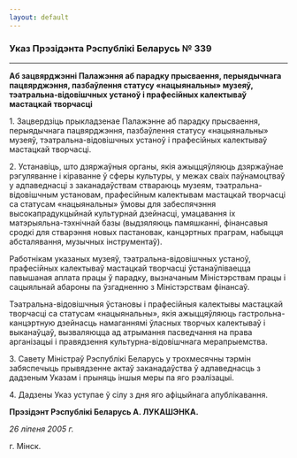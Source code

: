 ```yaml
---
layout: default
---
```


### Указ Прэзідэнта Рэспублікі Беларусь № 339

****

<span class="underline"></span>

**Аб зацвярджэнні Палажэння аб парадку прысваення, перыядычнага
пацвярджэння, пазбаўлення статусу «нацыянальны» музеяў,
тэатральна-відовішчных устаноў і прафесійных калектываў
мастацкай творчасці**

1\. Зацвердзіць прыкладзенае Палажэнне аб парадку прысваення,
перыядычнага пацвярджэння, пазбаўлення статусу «нацыянальны»
музеяў, тэатральна-відовішчных устаноў і прафесійных калектываў
мастацкай творчасці.

2\. Устанавіць, што дзяржаўныя органы, якія ажыццяўляюць дзяржаўнае
рэгуляванне і кіраванне ў сферы культуры, у межах сваіх
паўнамоцтваў у адпаведнасці з заканадаўствам ствараюць
музеям, тэатральна-відовішчным установам, прафесійным калектывам
мастацкай творчасці са статусам «нацыянальны» ўмовы для забеспячэння
высокапрадукцыйнай культурнай дзейнасці, умацавання іх
матэрыяльна-тэхнічнай базы (выдзяляюць памяшканні,
фінансавыя сродкі для стварэння новых пастановак, канцэртных
праграм, набыцця абсталявання, музычных інструментаў).

Работнікам указаных музеяў, тэатральна-відовішчных устаноў, прафесійных
калектываў мастацкай творчасці ўстанаўліваецца павышаная аплата працы ў
парадку, вызначаным Міністэрствам працы і сацыяльнай абароны па
ўзгадненню з Міністэрствам фінансаў.

Тэатральна-відовішчныя ўстановы і прафесійныя калектывы мастацкай
творчасці са статусам «нацыянальны», якія ажыццяўляюць
гастрольна-канцэртную дзейнасць намаганнямі ўласных творчых
калектываў і выканаўцаў, вызваляюцца ад атрымання пасведчання на
права арганізацыі і правядзення культурна-відовішчнага
мерапрыемства.

3\. Савету Міністраў Рэспублікі Беларусь у трохмесячны тэрмін
забяспечыць прывядзенне актаў заканадаўства ў адпаведнасць з
дадзеным Указам і прыняць іншыя меры па яго рэалізацыі.

4\. Дадзены Указ уступае ў сілу з дня яго афіцыйнага апублікавання.

**Прэзідэнт Рэспублікі Беларусь А. ЛУКАШЭНКА.**

*26 ліпеня 2005 г.*

г. Мінск.
